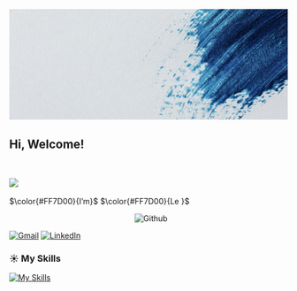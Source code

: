 
<img src="https://github.com/WilliamLele/WilliamLele/blob/main/background.png" alt="Image" style="height: 200px; width: 1100px;">


## Hi, Welcome!
<br>
<p>
    <img src="https://media.giphy.com/media/hvRJCLFzcasrR4ia7z/giphy.gif" width="25">

  $\color{#FF7D00}{I’m}$
  $\color{#FF7D00}{Le }$ 

<img width="55%" align="right" alt="Github" src="https://raw.githubusercontent.com/onimur/.github/master/.resources/git-header.svg" />


  
</p>
<br> 


[![Gmail](https://img.shields.io/badge/Gmail-D14836?style=for-the-badge&logo=gmail&logoColor=white)](mailto:lewangjobs@gmail.com)
[![LinkedIn](https://img.shields.io/badge/LinkedIn-0077B5?style=for-the-badge&logo=linkedin&logoColor=white)](https://www.linkedin.com/in/lewangjobs/)          



  
### :sunny: My Skills 
[![My Skills](https://skills.thijs.gg/icons?i=java,c,py,html,css,r,&theme=light)](https://skills.thijs.gg)





<!---
WilliamLele/WilliamLele is a ✨ special ✨ repository because its `README.md` (this file) appears on your GitHub profile.
You can click the Preview link to take a look at your changes.
--->

